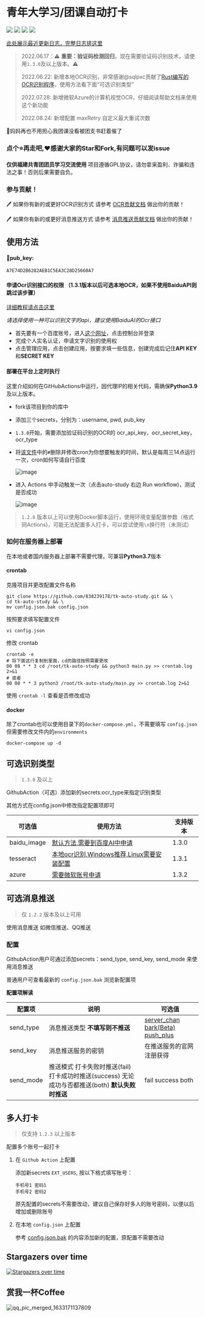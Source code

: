 # 青年大学习/团课自动打卡

![](https://github.com/838239178/tk-auto-study/workflows/auto-study/badge.svg) ![](https://img.shields.io/github/stars/838239178/tk-auto-study) ![](https://img.shields.io/github/forks/838239178/tk-auto-study) ![](https://img.shields.io/badge/Python-3.7-green.svg)

[此处展示最近更新日志，完整日志搓这里](./doc/Log.md)

> 2022.06.17：⚠ **重要：验证码检测回归**，现在需要验证码识别技术，请使用`1.3.0`及以上版本。⚠
>
> 2022.06.22: 新增本地OCR识别，非常感谢@sqlpxc贡献了[Rust编写的OCR识别程序](https://github.com/sqlpxc/cyl_auto_punch_rust)，使用方法看下面“可选识别类型”
>
> 2022.07.28: 新增微软Azure的计算机视觉OCR，仔细阅读帮助文档来使用这个新功能
>
> 2022.08.24: 新增配置 maxRetry 自定义最大重试次数

🤺妈妈再也不用担心我团课没看被团支书赶着催了

### 点个:star:再走吧,❤感谢大家的Star和Fork,有问题可以发issue

**仅供福建共青团团员学习交流使用** 项目遵循GPL协议，请勿拿来盈利、诈骗和违法之事！否则后果需要自负。

### 参与贡献！

🖊️ 如果你有新的或更好OCR识别方式 请参考 [OCR贡献文档](https://github.com/838239178/tk-auto-study/blob/1.2.5/doc/OCR_Module_Rule.md) 做出你的贡献！

🖊️ 如果你有新的或更好消息推送方式 请参考 [消息推送贡献文档](https://github.com/838239178/tk-auto-study/blob/1.2.5/doc/send_module_rule.md) 做出你的贡献！

## 使用方法

#### 🍎pub_key:

```
A7E74D2B6282AEB1C5EA3C28D25660A7
```

#### 申请Ocr识别接口的权限 （1.3.1版本以后可选本地OCR，如果不使用BaiduAPI则跳过该步骤）

[详细教程请点击这里](https://blog.pressed.top/2021/02/14/signUpBaiduOcr/)

*请选择使用一种可以识别文字的api，建议使用BaiduAI的Ocr接口*

- 首先要有一个百度账号，进入[这个网址](https://ai.baidu.com/)，点击控制台并登录
- 完成个人实名认证，申请文字识别的使用权
- 点击管理应用，点击创建应用，按要求填一些信息，创建完成后记住**API KEY**和**SECRET KEY**

#### 部署在平台上定时执行

这里介绍如何在GitHubActions中运行，因代理IP的相关代码，需确保**Python3.9**及以上版本。

- fork该项目到你的库中

- 添加三个secrets，分别为：username,  pwd,  pub_key

- `1.3.0`开始，需要添加验证码识别的OCR的 ocr_api_key，ocr_secret_key，ocr_type

- 将[该文件](./.github/workflows/run.yml)中的`#`删除并修改cron为你想要触发的时间，默认是每周三14点运行一次，cron如何写请自行百度

  ![image](https://user-images.githubusercontent.com/55338151/161259594-21812419-25e3-4b1f-b64f-e06b826351b8.png)

- 进入 Actions 中手动触发一次（点击auto-study 右边 Run workflow)，测试是否成功
  
  ![image](https://user-images.githubusercontent.com/55338151/161258385-eccd7f2f-8b7e-4002-aa8b-c436e96c01d7.png)

> `1.2.8` 版本以上可以使用Docker脚本运行，使用环境变量配置参数（格式同Actions)，可能无法配置多人打卡，可以尝试使用`\n`换行符（未测试）

### 如何在服务器上部署

在本地或者国内服务器上部署不需要代理，可兼容**Python3.7**版本

#### crontab

克隆项目并更改配置文件名称

```shell
git clone https://github.com/838239178/tk-auto-study.git && \
cd tk-auto-study && \
mv config.json.bak config.json
```

按照要求填写配置文件

```shell
vi config.json
```

修改 crontab

```shell
crontab -e
# 将下面这行复制到里面，cd的路径按照需要更改
00 08 * * 3 cd /root/tk-auto-study && python3 main.py >> crontab.log 2>&1
# 或者
00 08 * * 3 python3 /root/tk-auto-study/main.py >> crontab.log 2>&1
```

使用 `crontab -l` 查看是否修改成功

#### docker

除了crontab也可以使用目录下的`docker-compose.yml`，不需要填写 `config.json` 但需要修改文件内的`environments`

```shell
docker-compose up -d
```

## 可选识别类型

> `1.3.0` 及以上  

GithubAction（可选）添加新的secrets:ocr_type来指定识别类型

其他方式在config.json中修改指定配置项即可

| 可选值      | 使用方法                                                     | 支持版本 |
| ----------- | ------------------------------------------------------------ | -------- |
| baidu_image | [默认方法,需要到百度AI中申请](https://blog.pressed.top/2021/02/14/signUpBaiduOcr/) | 1.3.0    |
| tesseract   | [本地ocr识别,Windows推荐,Linux需要安装配置](./doc/ocr_help/tesseract.md) | 1.3.1    |
| azure       | [需要微软账号申请](./doc/ocr_help/azure.md)                  | 1.3.2    |

## 可选消息推送

> 仅 `1.2.2` 版本及以上可用

使用消息推送 如微信推送、QQ推送

### 配置

GithubAction用户可通过添加secrets：send_type, send_key, send_mode 来使用消息推送

普通用户可查看最新的 `config.json.bak` 浏览新配置项

**配置项解读**

| 配置项    | 说明                                                         | 可选值                                                       |
| --------- | ------------------------------------------------------------ | ------------------------------------------------------------ |
| send_type | 消息推送类型 **不填写则不推送**                              | [server_chan](./doc/send_help/server_chan.md) [bark(Beta)](./doc/send_help/bark.md) [push_plus](./doc/send_help/push_plus.md) |
| send_key  | 消息推送服务的密钥                                           | 在推送服务的官网注册获得                                     |
| send_mode | 推送模式 打卡失败时推送(fail) 打卡成功时推送(success) 无论成功与否都推送(both) **默认失败时推送** | fail success both                                            |

## 多人打卡

> 仅支持 `1.2.3` 以上版本

配置多个账号一起打卡

1. 在 `Github Action` 上配置

    添加新secrets `EXT_USERS`, 按以下格式填写账号：
    
    ```text
   手机号1 密码1
   手机号2 密码2
   ```
   
   原先配置的secrets不需要改动，建议自己保存好多人的账号密码，以便以后增加或删除账号

2. 在本地 `config.json` 上配置

   参考 [config.json.bak](./config.json.bak) 的内容添加新的配置，原配置不需要改动

## Stargazers over time

[![Stargazers over time](https://starchart.cc/838239178/tk-auto-study.svg)](https://starchart.cc/838239178/tk-auto-study)

## 赏我一杯Coffee

![qq_pic_merged_1633171137809](https://cdn.jsdelivr.net/gh/838239178/PicgoBed/img/qq_pic_merged_1633171137809.jpg)

